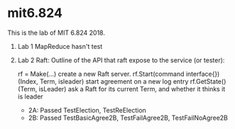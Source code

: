 # mit6.824
This is the lab of MIT 6.824 2018.

1. Lab 1 MapReduce hasn't test
2. Lab 2 Raft:
   Outline of the API that raft expose to
   the service (or tester):
   
   rf = Make(...)
     create a new Raft server.
   rf.Start(command interface{}) (Index, Term, isleader)
     start agreement on a new log entry
   rf.GetState() (Term, isLeader)
     ask a Raft for its current Term, and whether it thinks it is leader
   + 2A: Passed TestElection, TestReElection
   + 2B: Passed TestBasicAgree2B, TestFailAgree2B, TestFailNoAgree2B
